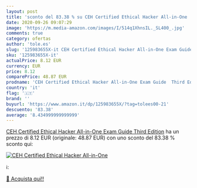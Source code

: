 ```yaml
---
layout: post
title: 'sconto del 83.38 % su CEH Certified Ethical Hacker All-in-One   '
date: 2020-09-26 09:07:29
image: 'https://m.media-amazon.com/images/I/514q1XhnsIL._SL400_.jpg'
comments: true
category: ofertas
author: 'tole.es'
slug: '125983655X-it CEH Certified Ethical Hacker All-in-One Exam Guide Third...'
sku: '125983655X-it'
actualPrice: 8.12 EUR
currency: EUR
price: 8.12
comparePrice: 48.87 EUR
prodname: 'CEH Certified Ethical Hacker All-in-One Exam Guide  Third Edition'
country: 'it'
flag: '🇮🇹'
brand: ''
buyurl: 'https://www.amazon.it/dp/125983655X/?tag=tolees00-21'
descuento: '83.38'
average: '8.434999999999999'
---
```


[CEH Certified Ethical Hacker All-in-One Exam Guide  Third Edition](https://www.amazon.it/dp/125983655X/?tag=tolees00-21) ha un prezzo di 8.12 EUR (originale: 48.87 EUR) con uno sconto del 83.38 % sconto qui:

[![CEH Certified Ethical Hacker All-in-One ](https://m.media-amazon.com/images/I/514q1XhnsIL._SL400_.jpg)](https://www.amazon.it/dp/125983655X/?tag=tolees00-21)

ℹ️:


[🛒 Acquista qui!!](https://www.amazon.it/dp/125983655X/?tag=tolees00-21)

